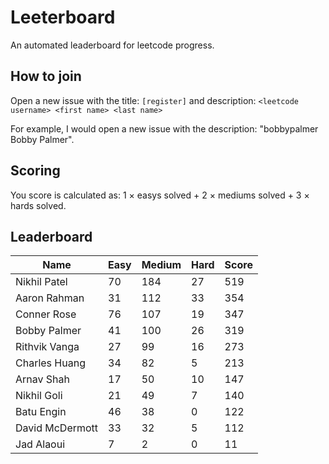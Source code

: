 # Leeterboard

An automated leaderboard for leetcode progress.

## How to join

Open a new issue with the title: `[register]` and description:
`<leetcode username> <first name> <last name>`

For example, I would open a new issue with the description: "bobbypalmer Bobby Palmer".

## Scoring

You score is calculated as:
1 $\times$ easys solved + 2 $\times$ mediums solved + 3 $\times$ hards solved.

## Leaderboard
| Name | Easy | Medium | Hard | Score |
| --- | --- | --- | --- | --- |
| Nikhil Patel | 70 | 184 | 27 | 519 |
| Aaron Rahman | 31 | 112 | 33 | 354 |
| Conner Rose | 76 | 107 | 19 | 347 |
| Bobby Palmer | 41 | 100 | 26 | 319 |
| Rithvik Vanga | 27 | 99 | 16 | 273 |
| Charles Huang | 34 | 82 | 5 | 213 |
| Arnav Shah | 17 | 50 | 10 | 147 |
| Nikhil Goli | 21 | 49 | 7 | 140 |
| Batu Engin | 46 | 38 | 0 | 122 |
| David McDermott | 33 | 32 | 5 | 112 |
| Jad Alaoui | 7 | 2 | 0 | 11 |
